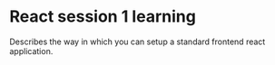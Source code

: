 # React session 1 learning
Describes the way in which you can setup a standard frontend react application.

